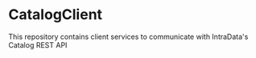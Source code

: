# CatalogClient
This repository contains client services to communicate with IntraData's Catalog REST API
